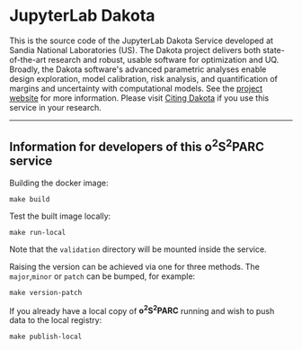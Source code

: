 # JupyterLab Dakota

This is the source code of the JupyterLab Dakota Service developed at Sandia National Laboratories (US). 
The Dakota project delivers both state-of-the-art research and robust, usable software for optimization and UQ. Broadly, the Dakota software's advanced parametric analyses enable design exploration, model calibration, risk analysis, and quantification of margins and uncertainty with computational models. See the [project website](https://dakota.sandia.gov/) for more information.
Please visit [Citing Dakota](https://dakota.sandia.gov/content/citing-dakota) if you use this service in your research.
____

## Information for developers of this **o<sup>2</sup>S<sup>2</sup>PARC** service
Building the docker image:

```shell
make build
```


Test the built image locally:

```shell
make run-local
```
Note that the `validation` directory will be mounted inside the service.


Raising the version can be achieved via one for three methods. The `major`,`minor` or `patch` can be bumped, for example:

```shell
make version-patch
```


If you already have a local copy of **o<sup>2</sup>S<sup>2</sup>PARC** running and wish to push data to the local registry:

```shell
make publish-local